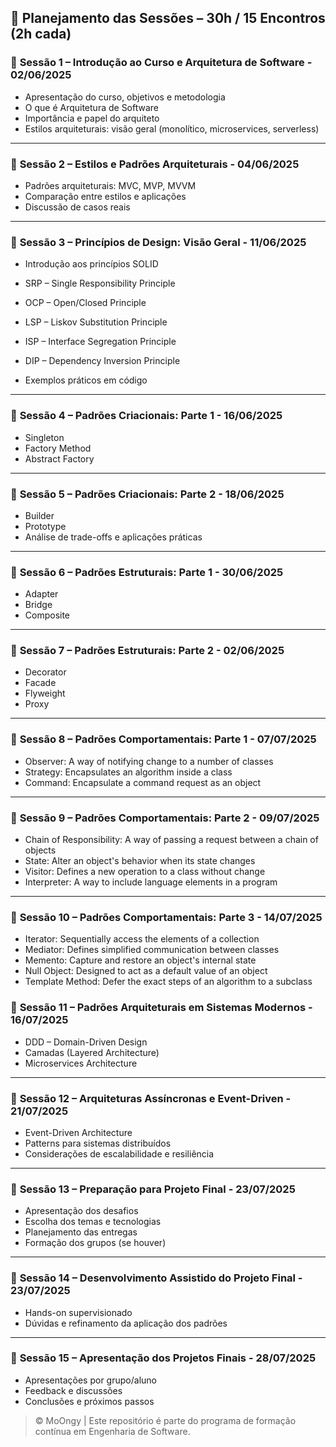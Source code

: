 ## 📆 Planejamento das Sessões – 30h / 15 Encontros (2h cada)

### 🔹 **Sessão 1 – Introdução ao Curso e Arquitetura de Software**  - 02/06/2025

* Apresentação do curso, objetivos e metodologia
* O que é Arquitetura de Software
* Importância e papel do arquiteto
* Estilos arquiteturais: visão geral (monolítico, microservices, serverless)

---

### 🔹 **Sessão 2 – Estilos e Padrões Arquiteturais** - 04/06/2025

* Padrões arquiteturais: MVC, MVP, MVVM
* Comparação entre estilos e aplicações
* Discussão de casos reais

---

### 🔹 **Sessão 3 – Princípios de Design: Visão Geral** - 11/06/2025

* Introdução aos princípios SOLID
* SRP – Single Responsibility Principle
* OCP – Open/Closed Principle
* LSP – Liskov Substitution Principle
* ISP – Interface Segregation Principle
* DIP – Dependency Inversion Principle

* Exemplos práticos em código

---

### 🔹 **Sessão 4 – Padrões Criacionais: Parte 1** - 16/06/2025

* Singleton
* Factory Method
* Abstract Factory

---

### 🔹 **Sessão 5 – Padrões Criacionais: Parte 2** - 18/06/2025

* Builder
* Prototype
* Análise de trade-offs e aplicações práticas

---

### 🔹 **Sessão 6 – Padrões Estruturais: Parte 1** - 30/06/2025

* Adapter
* Bridge
* Composite

---

### 🔹 **Sessão 7 – Padrões Estruturais: Parte 2** - 02/06/2025

* Decorator
* Facade
* Flyweight
* Proxy

---

### 🔹 **Sessão 8 – Padrões Comportamentais: Parte 1** - 07/07/2025

* Observer: A way of notifying change to a number of classes
* Strategy: Encapsulates an algorithm inside a class
* Command: Encapsulate a command request as an object

---

### 🔹 **Sessão 9 – Padrões Comportamentais: Parte 2** - 09/07/2025

* Chain of Responsibility: A way of passing a request between a chain of objects
* State: Alter an object's behavior when its state changes
* Visitor: Defines a new operation to a class without change
* Interpreter: A way to include language elements in a program

---


### 🔹 **Sessão 10 – Padrões Comportamentais: Parte 3** - 14/07/2025

* Iterator: Sequentially access the elements of a collection
* Mediator: Defines simplified communication between classes
* Memento: Capture and restore an object's internal state
* Null Object: Designed to act as a default value of an object
* Template Method: Defer the exact steps of an algorithm to a subclass


### 🔹 **Sessão 11 – Padrões Arquiteturais em Sistemas Modernos** - 16/07/2025

* DDD – Domain-Driven Design
* Camadas (Layered Architecture)
* Microservices Architecture

---

### 🔹 **Sessão 12 – Arquiteturas Assíncronas e Event-Driven** - 21/07/2025

* Event-Driven Architecture
* Patterns para sistemas distribuídos
* Considerações de escalabilidade e resiliência

---

### 🔹 **Sessão 13 – Preparação para Projeto Final** - 23/07/2025

* Apresentação dos desafios
* Escolha dos temas e tecnologias
* Planejamento das entregas
* Formação dos grupos (se houver)

---

### 🔹 **Sessão 14 – Desenvolvimento Assistido do Projeto Final** - 23/07/2025

* Hands-on supervisionado
* Dúvidas e refinamento da aplicação dos padrões

---

### 🔹 **Sessão 15 – Apresentação dos Projetos Finais** - 28/07/2025

* Apresentações por grupo/aluno
* Feedback e discussões
* Conclusões e próximos passos


> © MoOngy | Este repositório é parte do programa de formação contínua em Engenharia de Software.
